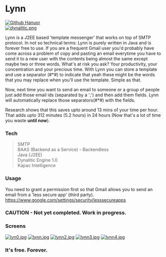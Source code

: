 # Lynn
[![Github Hanuor](https://img.shields.io/badge/Hanuor-Lynn-blue.svg)](https://www.linkedin.com/?trk=nav_logo)       
[![dynalitic.png](https://s24.postimg.org/5ic4dr1dh/dynalitic.png)](https://www.linkedin.com/?trk=nav_logo)

Lynn is a J2EE based 'template messenger' that works on top of SMTP protocol. 
In not so technical terms: Lynn is purely written in Java and is forever free to use. 
If you are a frequent Gmail user you'd probably have come across a problem of copy and pasting an email everytime you have to send it to a new user with the contents being almost the same except maybe two or three words. 
What's at risk you ask? Your productivity, your concentration and your precious time. 
With Lynn you can store a template and use a separator (#*#) to indicate that yeah these might be the words that you may replace when you'll use the template. Simple as that.

Now, next time you want to send an email to someone or a group of people just add those email ids (separated by a ';') and then add them fields. Lynn will automatically replace those separators(#*#) with the fields. 

Research shows that this saves upto around 13 mins of your time per hour. That adds upto 312 minutes (5.2 hours) in 24 hours (Now that's a lot of time you waste **until now**).


### Tech
> SMTP    
> BAAS (Backend as a Service) - Backendless       
> Java (J2EE)         
> Dynalitic Engine 1.0          
> Kapac Intelligence          

### Usage

You need to grant a permission first so that Gmail allows you to send an email from a 'less secure app' (third party).
https://www.google.com/settings/security/lesssecureapps

### CAUTION - Not yet completed. Work in progress.


### Screens        
[![lyn0.jpg](https://s29.postimg.org/gvrmuc56v/lyn0.jpg)](https://postimg.org/image/eefvn2lab/)
[![lynn.jpg](https://s23.postimg.org/69zre81qj/lynn.jpg)](https://postimg.org/image/fuje13r2f/)
[![lynn2.jpg](https://s27.postimg.org/3r2zyyhxf/lynn2.jpg)](https://postimg.org/image/4glsbbigv/)
[![lynn3.jpg](https://s23.postimg.org/7d5x4jb3f/lynn3.jpg)](https://postimg.org/image/ljlnzrlyf/)
[![lynn4.jpg](https://s30.postimg.org/vt88enqoh/lynn4.jpg)](https://postimg.org/image/x89t3drrh/)

### It's free. Forever.
